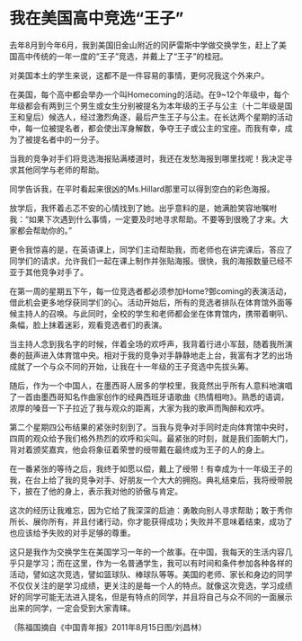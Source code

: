 # 我在美国高中竞选“王子”

去年8月到今年6月，我到美国旧金山附近的冈萨雷斯中学做交换学生，赶上了美国高中传统的一年一度的“王子”竞选，并戴上了“王子”的桂冠。 

对美国本土的学生来说，这都不是一件容易的事情，更何况我这个外来户。 

在美国，每个高中都会举办一个叫Homecoming的活动。在9~12个年级中，每个年级都会有两到三个男生或女生分别被提名为本年级的王子与公主（十二年级是国王和皇后）候选人，经过激烈角逐，最后产生王子与公主。在长达两个星期的活动中，每一位被提名者，都会使出浑身解数，争夺王子或公主的宝座。而我有幸，成为了被提名者中的一分子。 

当我的竞争对手们将竞选海报贴满楼道时，我还在发愁海报到哪里找呢！我决定寻求其他同学与老师的帮助。 

同学告诉我，在平时看起来很凶的Ms.Hillard那里可以得到空白的彩色海报。 

放学后，我怀着忐忑不安的心情找到了她。出乎意料的是，她满脸笑容地嘱咐我：“如果下次遇到什么事情，一定要及时地寻求帮助。不要等到很晚了才来。大家都会帮助你的。” 

更令我惊喜的是，在英语课上，同学们主动帮助我，而老师也在讲完课后，答应了同学们的请求，允许我们一起在课上制作并张贴海报。很快，我的海报数量已经不亚于其他竞争对手了。 

在第一周的星期五下午，每一位竞选者都必须参加Home?鄄coming的表演活动，借此机会更多地俘获同学们的心。活动开始后，所有的竞选者排队在体育馆外面等候主持人的召唤。与此同时，全校的学生和老师都会坐在体育馆内，携带着喇叭、条幅，脸上抹着迷彩，观看竞选者们的表演。 

当主持人念到我名字的时候，伴着全场的欢呼声，我背着行进小军鼓，随着我所演奏的鼓声进入体育馆中央。相对于我的竞争对手静静地走上台，我富有才艺的出场成就了一个与众不同的开始，让我在十一年级的王子竞选中先拔头筹。 

随后，作为一个中国人，在墨西哥人居多的学校里，我竟然出乎所有人意料地演唱了一首由墨西哥知名作曲家创作的经典西班牙语歌曲《热情相吻》。熟悉的语调，浓厚的嗓音一下子拉近了我与观众的距离，大家为我的歌声而陶醉和欢呼。 

第二个星期四公布结果的紧张时刻到了。当我与竞争对手同时走向体育馆中央时，四周的观众给予我们格外热烈的欢呼和尖叫。最紧张的时刻，就是我们面朝大门，背对着颁奖嘉宾，他会将象征着荣誉的绶带戴在最终成为王子的人的身上。 

在一番紧张的等待之后，我终于如愿以偿，戴上了绶带！有幸成为十一年级王子的我，在台上给了我的竞争对手、好朋友一个大大的拥抱。典礼结束后，我将绶带脱下，披在了他的身上，表示我对他的骄傲与肯定。 

这次的经历让我难忘，因为它给了我深深的启迪：勇敢向别人寻求帮助；敢于秀你所长、展你所有，并且付诸行动，你才能获得成功；失败并不意味着结束，成功了也应该给予失败的对手足够的尊重。 

这只是我作为交换学生在美国学习一年的一个故事。在中国，我每天的生活内容几乎只是学习；而在这里，作为一名普通学生，我可以有时间和条件参加各种各样的活动，譬如这次竞选，譬如篮球队、棒球队等等。美国的老师、家长和身边的同学不仅仅关注的是学习成绩，更关注的是每一个人的特点。就像这次竞选，学习成绩好的同学可能无法进入提名，但是有特点的同学，并且将自己与众不同的一面展示出来的同学，一定会受到大家青睐。 

（陈福国摘自《中国青年报》2011年8月15日图/刘昌林）